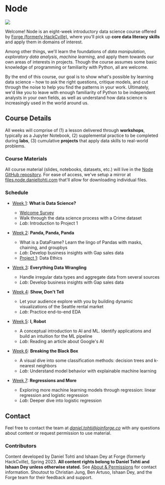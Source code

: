 # Node
![](tools/images/forge-coral-banner.png)

Welcome! Node is an eight-week introductory data science course offered by [Forge (formerly HackCville)](https://joinforge.co/), where you'll pick up **core data literacy skills** and apply them in domains of interest.

Among other things, we'll learn the foundations of *data manipulation*, *exploratory data analysis*, *machine learning*, and apply them towards our own areas of interests in projects. Though the course assumes some basic knowledge of programming or familiarity with Python, all are welcome.

By the end of this course, our goal is to show what's possible by learning data science – how to ask the right questions, critique models, and cut through the noise to help you find the patterns in your work. Ultimately, we'd like you to leave with enough familiarity of Python to be independent analysts in your own fields, as well as understand how data science is increasingly used in the world around us.

## Course Details 
All weeks will comprise of (1) a lesson delivered through **workshops**, typically as a Jupyter Notebook, (2) supplemental practice to be completed during **labs**, (3) cumulative **projects** that apply data skills to real-world problems. 

### Course Materials
All course material (slides, notebooks, datasets, etc.) will live in the [Node GitHub repository](https://github.com/dt3zjy/node). For ease of access, we've setup a mirror at [files.node.danieltohti.com](https://files.node.danieltohti.com/) that'll allow for downloading individual files.

### Schedule
- [Week 1](./week-1): **What is Data Science?** 
    - [Welcome Survey](https://forms.office.com/r/WQe5iz5jUw)
    - Walk through the data science process with a Crime dataset
    - *Lab*: Introduction to Project 1

- [Week 2](./week-2): **Panda, Panda, Panda** 
    - What is a DataFrame? Learn the lingo of Pandas with masks, chaining, and groupbys
    - *Lab*: Develop business insights with Gap sales data
    - [Project 1](projects/project-1/): Data Ethics

- [Week 3](./week-3): **Everything Data Wrangling** 
    - Handle irregular data types and aggregate data from several sources
    - *Lab*: Develop business insights with Gap sales data

- [Week 4](./week-4): **Show, Don't Tell** 
    - Let your audience explore with you by building dynamic visualizations of the Seattle rental market
    - *Lab*: Practice end-to-end EDA

- [Week 5](./week-6): **I, Robot** 
    - A conceptual introduction to AI and ML. Identify applications and build an intuition for the ML pipeline
    - *Lab*: Reading an article about Google's AI

- [Week 6](./week-7): **Breaking the Black Box** 
    - A visual dive into some classification methods: decision trees and k-nearest neighbors
    - *Lab*: Understand model behavior with explainable machine learning

- [Week 7](./week-8): **Regressions and More**
    - Exploring more machine learning models through regression: linear regression and logistic regression
    - *Lab*: Deeper dive into logistic regression
<!--

- [Week 8](./week-8): **More Than Just Accuracy** 
    - Critically evaluate model performance through an animated approach
    - *[Project 3](./project-3) (Option 1)*: Compete with your peers on Kaggle to build the best model
- [Week 9](./week-9): **Beyond ML** 
    - Explore topics ranging from APIs, NLP, web scraping & more, taught by our PCs
    - *[Project 3](./project-3) (Option 2)*: Learn something on your own, and publish an article on Medium!
- [Week 10](./week-10): **Show and Tell** 
    - Show off your work! Show us anything you've made this semester, and we'll present what we're excited about, too.
-->
## Contact
Feel free to contact the team at *daniel.tohti@joinforge.co* with any questions about content or request permission to use material.

### Contributors
Content developed by Daniel Tohti and Ishaan Dey at Forge (formerly HackCville), Spring 2023. **All content rights belong to Daniel Tohti and Ishaan Dey unless otherwise stated.** See [About & Permissions](tools/about/ABOUT.md) for contact information. Shoutout to Christian Jung, Ben Artuso, Ishaan Dey, and the Forge team for their feedback and support.
